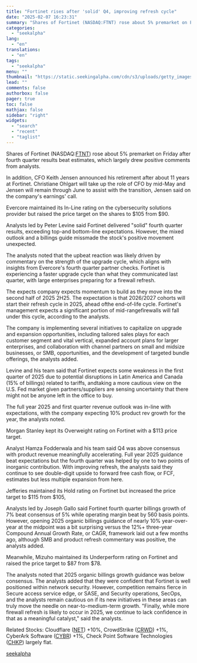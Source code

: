 ```yaml
---
title: "Fortinet rises after 'solid' Q4, improving refresh cycle"
date: "2025-02-07 16:23:31"
summary: "Shares of Fortinet (NASDAQ:FTNT) rose about 5% premarket on Friday after fourth quarter results beat estimates, which largely drew positive comments from analysts. In addition, CFO Keith Jensen announced his retirement after about 11 years at Fortinet. Christiane Ohlgart will take up the role of CFO by mid-May and Jensen..."
categories:
  - "seekalpha"
lang:
  - "en"
translations:
  - "en"
tags:
  - "seekalpha"
menu: ""
thumbnail: "https://static.seekingalpha.com/cdn/s3/uploads/getty_images/1670649574/image_1670649574.jpg"
lead: ""
comments: false
authorbox: false
pager: true
toc: false
mathjax: false
sidebar: "right"
widgets:
  - "search"
  - "recent"
  - "taglist"
---
```


Shares of Fortinet (NASDAQ:[FTNT](https://seekingalpha.com/symbol/FTNT "Fortinet, Inc.")) rose about 5% premarket on Friday after fourth quarter results beat estimates, which largely drew positive comments from analysts.

In addition, CFO Keith Jensen announced his retirement after about 11 years at Fortinet. Christiane Ohlgart will take up the role of CFO by mid-May and Jensen will remain through June to assist with the transition, Jensen said on the company's earnings' call.

Evercore maintained its In-Line rating on the cybersecurity solutions provider but raised the price target on the shares to $105 from $90.

Analysts led by Peter Levine said Fortinet delivered "solid" fourth quarter results, exceeding top-and bottom-line expectations. However, the mixed outlook and a billings guide missmade the stock's positive movement unexpected.

The analysts noted that the upbeat reaction was likely driven by commentary on the strength of the upgrade cycle, which aligns with insights from Evercore's fourth quarter partner checks. Fortinet is experiencing a faster upgrade cycle than what they communicated last quarter, with large enterprises preparing for a firewall refresh.

The expects company expects momentum to build as they move into the second half of 2025 2H25. The expectation is that 2026/2027 cohorts will start their refresh cycle in 2025, ahead ofthe end-of-life cycle. Fortinet's management expects a significant portion of mid-rangefirewalls will fall under this cycle, according to the analysts.

The company is implementing several initiatives to capitalize on upgrade and expansion opportunities, including tailored sales plays for each customer segment and vital vertical, expanded account plans for larger enterprises, and collaboration with channel partners on small and midsize businesses, or SMB, opportunities, and the development of targeted bundle offerings, the analysts added.

Levine and his team said that Fortinet expects some weakness in the first quarter of 2025 due to potential disruptions in Latin America and Canada (15% of billings) related to tariffs, andtaking a more cautious view on the U.S. Fed market given partners/suppliers are sensing uncertainty that there might not be anyone left in the office to buy.

The full year 2025 and first quarter revenue outlook was in-line with expectations, with the company expecting 10% product rev growth for the year, the analysts noted.

Morgan Stanley kept its Overweight rating on Fortinet with a $113 price target.

Analyst Hamza Fodderwala and his team said Q4 was above consensus with product revenue meaningfully accelerating. Full year 2025 guidance beat expectations but the fourth quarter was helped by one to two points of inorganic contribution. With improving refresh, the analysts said they continue to see double-digit upside to forward free cash flow, or FCF, estimates but less multiple expansion from here.

Jefferies maintained its Hold rating on Fortinet but increased the price target to $115 from $105,

Analysts led by Joseph Gallo said Fortinet fourth quarter billings growth of 7% beat consensus of 5% while operating margin beat by 560 basis points. However, opening 2025 organic billings guidance of nearly 10% year-over-year at the midpoint was a bit surprising versus the 12%+ three-year Compound Annual Growth Rate, or CAGR, framework laid out a few months ago, although SMB and product refresh commentary was positive, the analysts added.

Meanwhile, Mizuho maintained its Underperform rating on Fortinet and raised the price target to $87 from $78.

The analysts noted that 2025 organic billings growth guidance was below consensus. The analysts added that they were confident that Fortinet is well positioned within network security. However, competition remains fierce in Secure access service edge, or SASE, and Security operations, SecOps, and the analysts remain cautious on if its new initiatives in these areas can truly move the needle on near-to-medium-term growth. "Finally, while more firewall refresh is likely to occur in 2025, we continue to lack confidence in that as a meaningful catalyst," said the analysts.

Related Stocks: Cloudflare ([NET](https://seekingalpha.com/symbol/NET "Cloudflare, Inc.")) +10%, CrowdStrike ([CRWD](https://seekingalpha.com/symbol/CRWD "CrowdStrike Holdings, Inc.")) +1%, CyberArk Software ([CYBR](https://seekingalpha.com/symbol/CYBR "CyberArk Software Ltd.")) +1%, Check Point Software Technologies ([CHKP](https://seekingalpha.com/symbol/CHKP "Check Point Software Technologies Ltd.")) largely flat.

[seekalpha](https://seekingalpha.com/news/4405062-fortinet-rises-after-solid-q4-improving-refresh-cycle)
